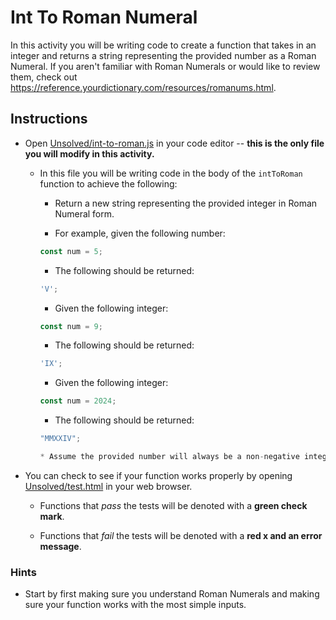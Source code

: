 # Int To Roman Numeral

In this activity you will be writing code to create a function that takes in an integer and returns a string representing the provided number as a Roman Numeral. If you aren't familiar with Roman Numerals or would like to review them, check out <https://reference.yourdictionary.com/resources/romanums.html>.

## Instructions

- Open [Unsolved/int-to-roman.js](Unsolved/int-to-roman.js) in your code editor -- **this is the only file you will modify in this activity.**

  - In this file you will be writing code in the body of the `intToRoman` function to achieve the following:

    - Return a new string representing the provided integer in Roman Numeral form.

    - For example, given the following number:

    ```js
    const num = 5;
    ```

    - The following should be returned:

    ```js
    'V';
    ```

    - Given the following integer:

    ```js
    const num = 9;
    ```

    - The following should be returned:

    ```js
    'IX';
    ```

    - Given the following integer:

    ```js
    const num = 2024;
    ```

    - The following should be returned:

    ```js
    "MMXXIV";

    * Assume the provided number will always be a non-negative integer.
    ```

- You can check to see if your function works properly by opening [Unsolved/test.html](Unsolved/test.html) in your web browser.

  - Functions that _pass_ the tests will be denoted with a **green check mark**.

  - Functions that _fail_ the tests will be denoted with a **red x and an error message**.

### Hints

- Start by first making sure you understand Roman Numerals and making sure your function works with the most simple inputs.
